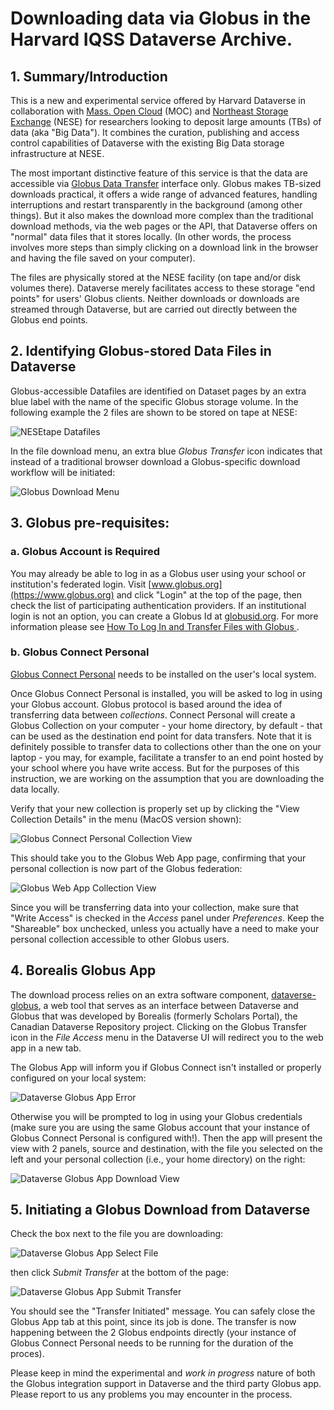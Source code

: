# Downloading data via Globus in the Harvard IQSS Dataverse Archive.

## 1. Summary/Introduction

This is a new and experimental service offered by Harvard Dataverse in collaboration with [Mass. Open Cloud](https://massopen.cloud/) (MOC) and [Northeast Storage Exchange](https://nese.mghpcc.org/) (NESE) for researchers looking to deposit large amounts (TBs) of data (aka "Big Data"). It combines the curation, publishing and access control capabilities of Dataverse with the existing Big Data storage infrastructure at NESE.

The most important distinctive feature of this service is that the data are accessible via [Globus Data Transfer](https://www.globus.org/data-transfer) interface only. Globus makes TB-sized downloads practical, it offers a wide range of advanced features, handling interruptions and restart transparently in the background (among other things). But it also makes the download more complex than the traditional download methods, via the web pages or the API, that Dataverse offers on "normal" data files that it stores locally. (In other words, the process involves more steps than simply clicking on a download link in the browser and having the file saved on your computer). 

The files are physically stored at the NESE facility (on tape and/or disk volumes there). Dataverse merely facilitates access to these storage "end points" for users' Globus clients. Neither downloads or downloads are streamed through Dataverse, but are carried out directly between the Globus end points.

## 2. Identifying Globus-stored Data Files in Dataverse

Globus-accessible Datafiles are identified on Dataset pages by an extra blue label with the name of the specific Globus storage volume. In the following example the 2 files are shown to be stored on tape at NESE: 

![NESEtape Datafiles](NESETapeDatafiles.png)

In the file download menu, an extra blue _Globus Transfer_ icon indicates that instead of a traditional browser download a Globus-specific download workflow will be initiated:

![Globus Download Menu](GlobusDownloadMenu.png)

## 3. Globus pre-requisites:

### a. Globus Account is Required

You may already be able to log in as a Globus user using your school or institution's federated login. Visit [www.globus.org](https://www.globus.org) and click "Login" at the top of the page, then check the list of participating authentication providers. If an institutional login is not an option, you can create a Globus Id at [globusid.org](https://www.globusid.org). For more information please see [How To Log In and Transfer Files with Globus ](https://docs.globus.org/guides/tutorials/manage-files/transfer-files/).

### b. Globus Connect Personal 

[Globus Connect Personal](https://www.globus.org/globus-connect-personal) needs to be installed on the user's local system. 

Once Globus Connect Personal is installed, you will be asked to log in using your Globus account. Globus protocol is based around the idea of transferring data between _collections_. Connect Personal will create a Globus Collection on your computer - your home directory, by default - that can be used as the destination end point for data transfers. Note that it is definitely possible to transfer data to collections other than the one on your laptop - you may, for example, facilitate a transfer to an end point hosted by your school where you have write access. But for the purposes of this instruction, we are working on the assumption that you are downloading the data locally. 

Verify that your new collection is properly set up by clicking the "View Collection Details" in the menu (MacOS version shown):

![Globus Connect Personal Collection View](GlobusPersonalConnect.png)

This should take you to the Globus Web App page, confirming that your personal collection is now part of the Globus federation:

![Globus Web App Collection View](GlobusWebAppCollection.png)

Since you will be transferring data into your collection, make sure that "Write Access" is checked in the _Access_ panel under _Preferences_. Keep the "Shareable" box unchecked, unless you actually have a need to make your personal collection accessible to other Globus users.

## 4. Borealis Globus App

The download process relies on an extra software component, [dataverse-globus](https://github.com/scholarsportal/dataverse-globus), a web tool that serves as an interface between Dataverse and Globus that was developed by Borealis (formerly Scholars Portal), the Canadian Dataverse Repository project. Clicking on the Globus Transfer icon in the _File Access_ menu in the Dataverse UI will redirect you to the web app in a new tab.

The Globus App will inform you if Globus Connect isn't installed or properly configured on your local system:

![Dataverse Globus App Error](DataverseGlobusAppError.png)

Otherwise you will be prompted to log in using your Globus credentials (make sure you are using the same Globus account that your instance of Globus Connect Personal is configured with!). Then the app will present the view with 2 panels, source and destination, with the file you selected on the left and your personal collection (i.e., your home directory) on the right: 

![Dataverse Globus App Download View](DataverseGlobusDownload.png)

## 5. Initiating a Globus Download from Dataverse

Check the box next to the file you are downloading:

![Dataverse Globus App Select File](DataverseGlobusAppFileSelect.png)

then click _Submit Transfer_ at the bottom of the page:

![Dataverse Globus App Submit Transfer](DataverseGlobusAppSubmitDownload.png)

You should see the "Transfer Initiated" message. You can safely close the Globus App tab at this point, since its job is done. The transfer is now happening between the 2 Globus endpoints directly (your instance of Globus Connect Personal needs to be running for the duration of the proces).

Please keep in mind the experimental and _work in progress_ nature of both the Globus integration support in Dataverse and the third party Globus app. Please report to us any problems you may encounter in the process. 